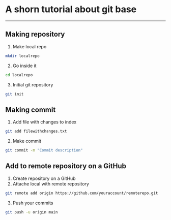 # A shorn tutorial about git base  
---
## Making repository  
1. Make local repo  
```bash  
mkdir localrepo  
```  
2. Go inside it  
```bash
cd localrepo  
```  
3. Initial git repository  
```bash  
git init  
```  

## Making commit  
1. Add file with changes to index  
```bash  
git add filewithchanges.txt  
```  
2. Make commit  
```bash  
git commit -m "Commit description"
```  

## Add to remote repository on a GitHub  
1. Create repository on a GitHub  
2. Attache local with remote repository  
```bash  
git remote add origin https://github.com/youraccount/remoterepo.git  
```
3. Push your commits  
```bash  
git push -u origin main  
```
